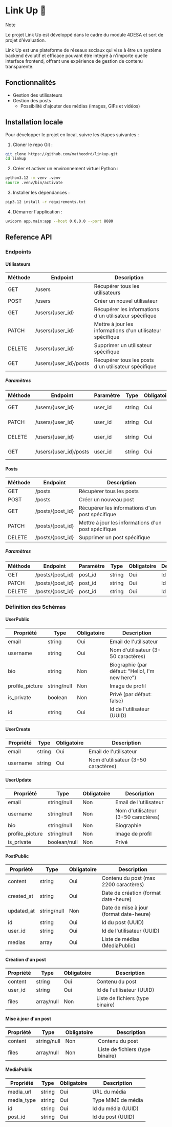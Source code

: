 # Link Up 🙌

> [!NOTE]
> Le projet Link Up est développé dans le cadre du module 4DESA et sert de projet d'évaluation.

Link Up est une plateforme de réseaux sociaux qui vise à être un système backend évolutif et efficace pouvant être intégré à n'importe quelle interface frontend, offrant une expérience de gestion de contenu transparente.

## Fonctionnalités

* Gestion des utilisateurs
* Gestion des posts
  * Possibilité d'ajouter des médias (images, GIFs et vidéos)

## Installation locale

Pour développer le projet en local, suivre les étapes suivantes :

1. Cloner le repo Git :

```bash
git clone https://github.com/matheodrd/linkup.git
cd linkup
```

2. Créer et activer un environnement virtuel Python :

```bash
python3.12 -m venv .venv
source .venv/bin/activate
```

3. Installer les dépendances :

```bash
pip3.12 install -r requirements.txt
```

4. Démarrer l'application :
```bash
uvicorn app.main:app --host 0.0.0.0 --port 8080
```

## Reference API

### Endpoints

#### Utilisateurs

| Méthode | Endpoint        | Description                           |
|---------|-----------------|---------------------------------------|
| GET     | /users          | Récupérer tous les utilisateurs       |
| POST    | /users          | Créer un nouvel utilisateur           |
| GET     | /users/{user_id}| Récupérer les informations d'un utilisateur spécifique |
| PATCH   | /users/{user_id}| Mettre à jour les informations d'un utilisateur spécifique |
| DELETE  | /users/{user_id}| Supprimer un utilisateur spécifique   |
| GET     | /users/{user_id}/posts | Récupérer tous les posts d'un utilisateur spécifique |

##### Paramètres

| Méthode | Endpoint        | Paramètre | Type   | Obligatoire | Description                |
|---------|-----------------|-----------|--------|-------------|----------------------------|
| GET     | /users/{user_id}| user_id   | string | Oui         | Id de l'utilisateur        |
| PATCH   | /users/{user_id}| user_id   | string | Oui         | Id de l'utilisateur        |
| DELETE  | /users/{user_id}| user_id   | string | Oui         | Id de l'utilisateur        |
| GET     | /users/{user_id}/posts | user_id | string | Oui | Id de l'utilisateur |

#### Posts

| Méthode | Endpoint        | Description                           |
|---------|-----------------|---------------------------------------|
| GET     | /posts          | Récupérer tous les posts              |
| POST    | /posts          | Créer un nouveau post                 |
| GET     | /posts/{post_id}| Récupérer les informations d'un post spécifique |
| PATCH   | /posts/{post_id}| Mettre à jour les informations d'un post spécifique |
| DELETE  | /posts/{post_id}| Supprimer un post spécifique          |

##### Paramètres

| Méthode | Endpoint        | Paramètre | Type   | Obligatoire | Description                |
|---------|-----------------|-----------|--------|-------------|----------------------------|
| GET     | /posts/{post_id}| post_id   | string | Oui         | Id du post                 |
| PATCH   | /posts/{post_id}| post_id   | string | Oui         | Id du post                 |
| DELETE  | /posts/{post_id}| post_id   | string | Oui         | Id du post                 |

### Définition des Schémas

#### UserPublic

| Propriété        | Type        | Obligatoire | Description                    |
|------------------|-------------|-------------|--------------------------------|
| email            | string      | Oui         | Email de l'utilisateur         |
| username         | string      | Oui         | Nom d'utilisateur (3-50 caractères) |
| bio              | string      | Non         | Biographie (par défaut: "Hello!, I'm new here") |
| profile_picture  | string/null | Non         | Image de profil                |
| is_private       | boolean     | Non         | Privé (par défaut: false)      |
| id               | string      | Oui         | Id de l'utilisateur (UUID)     |

#### UserCreate

| Propriété        | Type    | Obligatoire | Description                    |
|------------------|---------|-------------|--------------------------------|
| email            | string  | Oui         | Email de l'utilisateur         |
| username         | string  | Oui         | Nom d'utilisateur (3-50 caractères) |

#### UserUpdate

| Propriété        | Type       | Obligatoire | Description                    |
|------------------|------------|-------------|--------------------------------|
| email            | string/null| Non         | Email de l'utilisateur         |
| username         | string/null| Non         | Nom d'utilisateur (3-50 caractères) |
| bio              | string/null| Non         | Biographie                     |
| profile_picture  | string/null| Non         | Image de profil                |
| is_private       | boolean/null | Non       | Privé                          |

#### PostPublic

| Propriété        | Type    | Obligatoire | Description                    |
|------------------|---------|-------------|--------------------------------|
| content          | string  | Oui         | Contenu du post (max 2200 caractères) |
| created_at       | string  | Oui         | Date de création (format date-heure) |
| updated_at       | string/null | Non     | Date de mise à jour (format date-heure) |
| id               | string  | Oui         | Id du post (UUID)              |
| user_id          | string  | Oui         | Id de l'utilisateur (UUID)     |
| medias           | array   | Oui         | Liste de médias (MediaPublic)  |

#### Création d'un post

| Propriété        | Type    | Obligatoire | Description                    |
|------------------|---------|-------------|--------------------------------|
| content          | string  | Oui         | Contenu du post                |
| user_id          | string  | Oui         | Id de l'utilisateur (UUID)     |
| files            | array/null | Non      | Liste de fichiers (type binaire) |

#### Mise à jour d'un post

| Propriété        | Type    | Obligatoire | Description                    |
|------------------|---------|-------------|--------------------------------|
| content          | string/null | Non     | Contenu du post                |
| files            | array/null | Non      | Liste de fichiers (type binaire) |

#### MediaPublic

| Propriété        | Type    | Obligatoire | Description                    |
|------------------|---------|-------------|--------------------------------|
| media_url        | string  | Oui         | URL du média                   |
| media_type       | string  | Oui         | Type MIME de média             |
| id               | string  | Oui         | Id du média (UUID)             |
| post_id          | string  | Oui         | Id du post (UUID)              |
